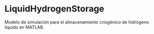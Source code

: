 # LiquidHydrogenStorage
Modelo de simulación para el almacenamiento criogénico de hidrógeno líquido en MATLAB.
